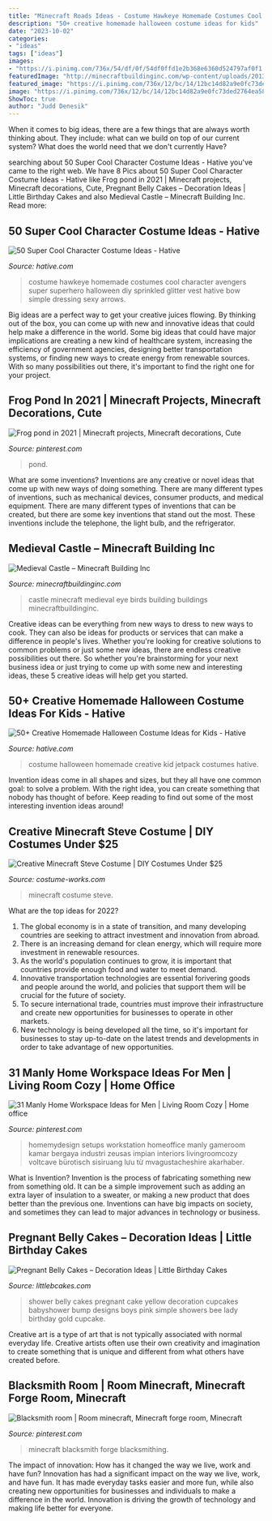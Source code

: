 ```yaml
---
title: "Minecraft Roads Ideas - Costume Hawkeye Homemade Costumes Cool Character Avengers Super Superhero Halloween Diy Sprinkled Glitter Vest Hative Bow Simple Dressing Sexy Arrows"
description: "50+ creative homemade halloween costume ideas for kids"
date: "2023-10-02"
categories:
- "ideas"
tags: ["ideas"]
images:
- "https://i.pinimg.com/736x/54/df/0f/54df0ffd1e2b368e6360d524797af0f1.jpg"
featuredImage: "http://minecraftbuildinginc.com/wp-content/uploads/2013/02/Birds-Eye-View-of-Minecraft-Castle.jpg"
featured_image: "https://i.pinimg.com/736x/12/bc/14/12bc14d82a9e0fc73ded2764ea58543f.jpg"
image: "https://i.pinimg.com/736x/12/bc/14/12bc14d82a9e0fc73ded2764ea58543f.jpg"
ShowToc: true
author: "Judd Denesik"
---
```



When it comes to big ideas, there are a few things that are always worth thinking about. They include: what can we build on top of our current system? What does the world need that we don't currently Have?

	

		
searching about 50 Super Cool Character Costume Ideas - Hative you've came to the right web. We have 8 Pics about 50 Super Cool Character Costume Ideas - Hative like Frog pond in 2021 | Minecraft projects, Minecraft decorations, Cute, Pregnant Belly Cakes – Decoration Ideas | Little Birthday Cakes and also Medieval Castle – Minecraft Building Inc. Read more:
		
    
## 50 Super Cool Character Costume Ideas - Hative

<img loading=lazy src="https://hative.com/wp-content/uploads/2014/10/super-cool-costume-ideas/10-homemade-hawkeye-costume.jpg" onerror="this.onerror=null;this.src='https://tse3.mm.bing.net/th?id=OIP.qDukFPy1sEzK_sTSee0YMwHaLG&amp;pid=15.1';" alt="50 Super Cool Character Costume Ideas - Hative">

_Source: hative.com_

>costume hawkeye homemade costumes cool character avengers super superhero halloween diy sprinkled glitter vest hative bow simple dressing sexy arrows. 

	

Big ideas are a perfect way to get your creative juices flowing. By thinking out of the box, you can come up with new and innovative ideas that could help make a difference in the world. Some big ideas that could have major implications are creating a new kind of healthcare system, increasing the efficiency of government agencies, designing better transportation systems, or finding new ways to create energy from renewable sources. With so many possibilities out there, it's important to find the right one for your project.

    
## Frog Pond In 2021 | Minecraft Projects, Minecraft Decorations, Cute

<img loading=lazy src="https://i.pinimg.com/736x/54/df/0f/54df0ffd1e2b368e6360d524797af0f1.jpg" onerror="this.onerror=null;this.src='https://tse2.mm.bing.net/th?id=OIP.vFTCWrfgtY7hvCYhZDs__AHaJ3&amp;pid=15.1';" alt="Frog pond in 2021 | Minecraft projects, Minecraft decorations, Cute">

_Source: pinterest.com_

>pond. 

	

What are some inventions?
Inventions are any creative or novel ideas that come up with new ways of doing something. There are many different types of inventions, such as mechanical devices, consumer products, and medical equipment. 
There are many different types of inventions that can be created, but there are some key inventions that stand out the most. These inventions include the telephone, the light bulb, and the refrigerator.

    
## Medieval Castle – Minecraft Building Inc

<img loading=lazy src="http://minecraftbuildinginc.com/wp-content/uploads/2013/02/Birds-Eye-View-of-Minecraft-Castle.jpg" onerror="this.onerror=null;this.src='https://tse3.mm.bing.net/th?id=OIP.tXaTet4JfuOWr521xEQsIQHaEo&amp;pid=15.1';" alt="Medieval Castle – Minecraft Building Inc">

_Source: minecraftbuildinginc.com_

>castle minecraft medieval eye birds building buildings minecraftbuildinginc. 

	

Creative ideas can be everything from new ways to dress to new ways to cook. They can also be ideas for products or services that can make a difference in people's lives. Whether you're looking for creative solutions to common problems or just some new ideas, there are endless creative possibilities out there. So whether you're brainstorming for your next business idea or just trying to come up with some new and interesting ideas, these 5 creative ideas will help get you started.

    
## 50+ Creative Homemade Halloween Costume Ideas For Kids - Hative

<img loading=lazy src="https://hative.com/wp-content/uploads/2014/03/costumes-for-kids/9-jetpack-for-kid-costume.jpg" onerror="this.onerror=null;this.src='https://tse3.mm.bing.net/th?id=OIP.wQ3WQ5j31xwxFkx8XTnp2wHaJ3&amp;pid=15.1';" alt="50+ Creative Homemade Halloween Costume Ideas for Kids - Hative">

_Source: hative.com_

>costume halloween homemade creative kid jetpack costumes hative. 

	

Invention ideas come in all shapes and sizes, but they all have one common goal: to solve a problem. With the right idea, you can create something that nobody has thought of before. Keep reading to find out some of the most interesting invention ideas around!

    
## Creative Minecraft Steve Costume | DIY Costumes Under $25

<img loading=lazy src="https://photos.costume-works.com/full/minecraft_steve14.jpg" onerror="this.onerror=null;this.src='https://tse4.mm.bing.net/th?id=OIP.hcwvo-A6XFRli-t04LmjpQHaNi&amp;pid=15.1';" alt="Creative Minecraft Steve Costume | DIY Costumes Under $25">

_Source: costume-works.com_

>minecraft costume steve. 

	

What are the top ideas for 2022?
1. The global economy is in a state of transition, and many developing countries are seeking to attract investment and innovation from abroad.
2. There is an increasing demand for clean energy, which will require more investment in renewable resources.
3. As the world's population continues to grow, it is important that countries provide enough food and water to meet demand.
4. Innovative transportation technologies are essential forivering goods and people around the world, and policies that support them will be crucial for the future of society.
5. To secure international trade, countries must improve their infrastructure and create new opportunities for businesses to operate in other markets.
6. New technology is being developed all the time, so it's important for businesses to stay up-to-date on the latest trends and developments in order to take advantage of new opportunities.

    
## 31 Manly Home Workspace Ideas For Men | Living Room Cozy | Home Office

<img loading=lazy src="https://i.pinimg.com/736x/12/bc/14/12bc14d82a9e0fc73ded2764ea58543f.jpg" onerror="this.onerror=null;this.src='https://tse1.mm.bing.net/th?id=OIP.fZc8ayPsCJqgqPQs_2kt1gHaLH&amp;pid=15.1';" alt="31 Manly Home Workspace Ideas for Men | Living Room Cozy | Home office">

_Source: pinterest.com_

>homemydesign setups workstation homeoffice manly gameroom kamar bergaya industri zeusas impian interiors livingroomcozy voltcave bürotisch sisiruang lưu từ mvagustacheshire akarhaber. 

	

What is Invention?
Invention is the process of fabricating something new from something old. It can be a simple improvement such as adding an extra layer of insulation to a sweater, or making a new product that does better than the previous one. Inventions can have big impacts on society, and sometimes they can lead to major advances in technology or business.

    
## Pregnant Belly Cakes – Decoration Ideas | Little Birthday Cakes

<img loading=lazy src="http://www.littlebcakes.com/wp-content/uploads/2014/01/Pregnant-Belly-Cakes-Pictures.jpg" onerror="this.onerror=null;this.src='https://tse3.mm.bing.net/th?id=OIP.VPN1kEt4y-KvJsQhC56ErgHaJ4&amp;pid=15.1';" alt="Pregnant Belly Cakes – Decoration Ideas | Little Birthday Cakes">

_Source: littlebcakes.com_

>shower belly cakes pregnant cake yellow decoration cupcakes babyshower bump designs boys pink simple showers bee lady birthday gold cupcake. 

	

Creative art is a type of art that is not typically associated with normal everyday life. Creative artists often use their own creativity and imagination to create something that is unique and different from what others have created before.

    
## Blacksmith Room | Room Minecraft, Minecraft Forge Room, Minecraft

<img loading=lazy src="https://i.pinimg.com/736x/a3/f0/8a/a3f08a1c31441bd3bc3d544de2beb8e2.jpg" onerror="this.onerror=null;this.src='https://tse2.mm.bing.net/th?id=OIP.iwitKdC_sVHjAGgc6QDTPwHaET&amp;pid=15.1';" alt="Blacksmith room | Room minecraft, Minecraft forge room, Minecraft">

_Source: pinterest.com_

>minecraft blacksmith forge blacksmithing. 

	

The impact of innovation: How has it changed the way we live, work and have fun?
Innovation has had a significant impact on the way we live, work, and have fun. It has made everyday tasks easier and more fun, while also creating new opportunities for businesses and individuals to make a difference in the world. Innovation is driving the growth of technology and making life better for everyone.

